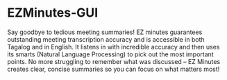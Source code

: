 # EZMinutes-GUI

Say goodbye to tedious meeting summaries! EZ minutes guarantees outstanding meeting transcription accuracy and is accessible in both Tagalog and in English. It listens in with incredible accuracy and then uses its smarts (Natural Language Processing) to pick out the most important points. No more struggling to remember what was discussed – EZ Minutes creates clear, concise summaries so you can focus on what matters most!
